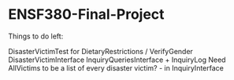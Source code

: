 # ENSF380-Final-Project

Things to do left:

DisasterVictimTest for DietaryRestrictions / VerifyGender
DisasterVictimInterface
InquiryQueriesInterface + InquiryLog
Need AllVictims to be a list of every disaster victim? - in InquiryInterface

